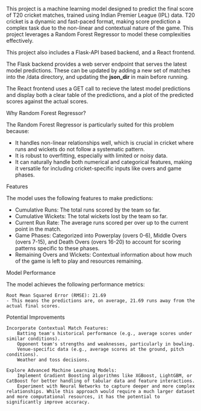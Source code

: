 This project is a machine learning model designed to predict the final score of T20 cricket matches, trained using Indian Premier League (IPL) data. T20 cricket is a dynamic and fast-paced format, making score prediction a complex task due to the non-linear and contextual nature of the game. This project leverages a Random Forest Regressor to model these complexities effectively.

This project also includes a Flask-API based backend, and a React frontend. 

The Flask backend provides a web server endpoint that serves the latest model predictions. These can be updated by adding a new set of matches into the /data directory, and updating the **json_dir** in main before running.

The React frontend uses a GET call to recieve the latest model predictions and display both a clear table of the predictions, and a plot of the predicted scores against the actual scores. 


Why Random Forest Regressor?

The Random Forest Regressor is particularly suited for this problem because:

 - It handles non-linear relationships well, which is crucial in cricket where runs and wickets do not follow a systematic pattern.
 - It is robust to overfitting, especially with limited or noisy data.
 - It can naturally handle both numerical and categorical features, making it versatile for including cricket-specific inputs like overs and game phases.

Features

The model uses the following features to make predictions:

- Cumulative Runs: The total runs scored by the team so far.
- Cumulative Wickets: The total wickets lost by the team so far.
- Current Run Rate: The average runs scored per over up to the current point in the match.
- Game Phases: Categorized into Powerplay (overs 0-6), Middle Overs (overs 7-15), and Death Overs (overs 16-20) to account for scoring  patterns specific to these phases.
- Remaining Overs and Wickets: Contextual information about how much of the game is left to play and resources remaining.

Model Performance

The model achieves the following performance metrics:

    Root Mean Squared Error (RMSE): 21.69
    - This means the predictions are, on average, 21.69 runs away from the actual final scores.

Potential Improvements

    Incorporate Contextual Match Features:
        Batting team's historical performance (e.g., average scores under similar conditions).
        Opponent team's strengths and weaknesses, particularly in bowling.
        Venue-specific data (e.g., average scores at the ground, pitch conditions).
        Weather and toss decisions.

    Explore Advanced Machine Learning Models:
        Implement Gradient Boosting algorithms like XGBoost, LightGBM, or CatBoost for better handling of tabular data and feature interactions.
        Experiment with Neural Networks to capture deeper and more complex relationships. While this approach would require a much larger dataset and more computational resources, it has the potential to significantly improve accuracy.